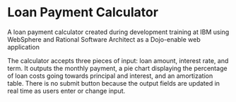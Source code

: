 # Loan Payment Calculator
A loan payment calculator created during development training at IBM using WebSphere and Rational Software Architect as a Dojo-enable web application

The calculator accepts three pieces of input: loan amount, interest rate, and term. 
It outputs the monthly payment, a pie chart displaying the percentage of loan costs going towards principal and interest, and an amortization table. 
There is no submit button because the output fields are updated in real time as users enter or change input. 
